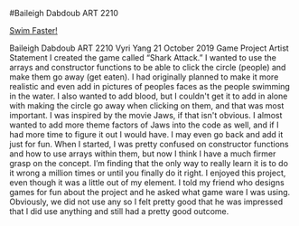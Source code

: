 #Baileigh Dabdoub ART 2210

[Swim Faster!](https://baileighd.github.io/Dabdoub_Baileigh_ART2210/Dabdoub_Baileigh_ART2210_SharkAttack!_Fall2019/SharkAttack!.html)

Baileigh Dabdoub
ART 2210
Vyri Yang
21 October 2019
Game Project Artist Statement
	I created the game called “Shark Attack.” I wanted to use the arrays and constructor functions to be able to click the circle (people) and make them go away (get eaten). I had originally planned to make it more realistic and even add in pictures of peoples faces as the people swimming in the water. I also wanted to add blood, but I couldn't get it to add in alone with making the circle go away when clicking on them, and that was most important. 
	I was inspired by the movie Jaws, if that isn't obvious. I almost wanted to add more theme factors of Jaws into the code as well, and if I had more time to figure it out I would have. I may even go back and add it just for fun. When I started, I was pretty confused on constructor functions and how to use arrays within them, but now I think I have a much firmer grasp on the concept. I’m finding that the only way to really learn it is to do it wrong a million times or until you finally do it right. 
	I enjoyed this project, even though it was a little out of my element. I told my friend who designs games for fun about the project and he asked what game ware I was using. Obviously, we did not use any so I felt pretty good that he was impressed that I did use anything and still had a pretty good outcome. 